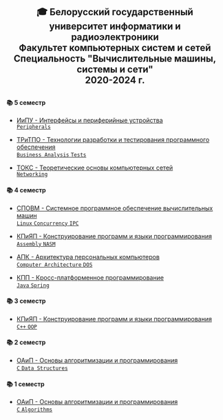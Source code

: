 <div align="center"><h2>
 🎓 Белорусский государственный университет информатики и радиоэлектроники <br> 
 Факультет компьютерных систем и сетей <br>
 Специальность "Вычислительные машины, системы и сети" <br>
 2020-2024 г.
<h2></div>

 #### 📚 5 семестр

- [ИиПУ - Интерфейсы и периферийные устройства <br>
  `Peripherals`](https://github.com/amateomi/BSUIR-labs/tree/IiPU/IiPU)

- [ТРиТПО - Технологии разработки и тестирования программного обеспечения <br>
  `Business Analysis` `Tests`](https://github.com/amateomi/BSUIR-labs/tree/TRiTPO/TRiTPO)
 
- [ТОКС - Теоретические основы компьютерных сетей <br>
  `Networking`](https://github.com/amateomi/BSUIR-labs/tree/TOKS/TOKS)
 
#### 📚 4 семестр

- [СПОВМ - Системное программное обеспечение вычислительных машин <br>
  `Linux` `Concurrency` `IPC`](SPOVM)

- [КПиЯП - Конструирование программ и языки программирования <br>
  `Assembly` `NASM`](KPiYAP-Assembly)

- [АПК - Архитектура персональных компьютеров <br>
  `Computer Architecture` `DOS`](APK)

- [КПП - Кросс-платформенное программирование <br>
  `Java` `Spring`](KPP)

#### 📚 3 семестр

- [КПиЯП - Конструирование программ и языки программирования <br>
  `C++` `OOP`](KPiYAP-Cpp)

#### 📚 2 семестр

- [ОАиП - Основы алгоритмизации и программирования <br>
  `C` `Data Structures`](OAiP-Data-Structures)

#### 📚 1 семестр

- [ОАиП - Основы алгоритмизации и программирования <br>
  `C` `Algorithms`](OAiP-Algorithms)
